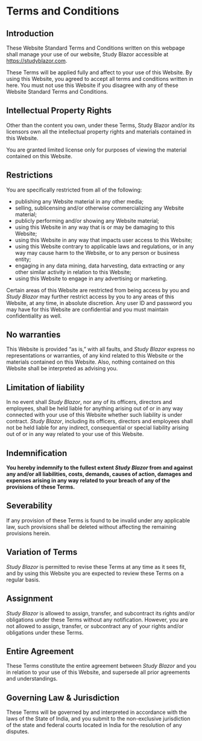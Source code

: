 # Terms and Conditions
##  Introduction
These Website Standard Terms and Conditions written on this webpage shall manage your use of our website, Study Blazor accessible at https://studyblazor.com.

These Terms will be applied fully and affect to your use of this Website. By using this Website, you agreed to accept all terms and conditions written in here. You must not use this Website if you disagree with any of these Website Standard Terms and Conditions.


## Intellectual Property Rights
Other than the content you own, under these Terms, Study Blazor and/or its licensors own all the intellectual property rights and materials contained in this Website.

You are granted limited license only for purposes of viewing the material contained on this Website.

## Restrictions
You are specifically restricted from all of the following:

* publishing any Website material in any other media;
* selling, sublicensing and/or otherwise commercializing any Website material;
* publicly performing and/or showing any Website material;
* using this Website in any way that is or may be damaging to this Website;
* using this Website in any way that impacts user access to this Website;
* using this Website contrary to applicable laws and regulations, or in any way may cause harm to the Website, or to any person or business entity;
* engaging in any data mining, data harvesting, data extracting or any other similar activity in relation to this Website;
* using this Website to engage in any advertising or marketing.

Certain areas of this Website are restricted from being access by you and _Study Blazor_ may further restrict access by you to any areas of this Website, at any time, in absolute discretion. Any user ID and password you may have for this Website are confidential and you must maintain confidentiality as well.

<!-- ## Your Content
In these Website Standard Terms and Conditions, “Your Content” shall mean any audio, video text, images or other material you choose to display on this Website. By displaying Your Content, you grant _Study Blazor_ a non-exclusive, worldwide irrevocable, sub licensable license to use, reproduce, adapt, publish, translate and distribute it in any and all media.

Your Content must be your own and must not be invading any third-party's rights. _Study Blazor_ reserves the right to remove any of Your Content from this Website at any time without notice. -->

## No warranties
This Website is provided “as is,” with all faults, and _Study Blazor_ express no representations or warranties, of any kind related to this Website or the materials contained on this Website. Also, nothing contained on this Website shall be interpreted as advising you.

## Limitation of liability
In no event shall _Study Blazor_, nor any of its officers, directors and employees, shall be held liable for anything arising out of or in any way connected with your use of this Website whether such liability is under contract.  _Study Blazor_, including its officers, directors and employees shall not be held liable for any indirect, consequential or special liability arising out of or in any way related to your use of this Website.

## Indemnification
**You hereby indemnify to the fullest extent _Study Blazor_ from and against any and/or all liabilities, costs, demands, causes of action, damages and expenses arising in any way related to your breach of any of the provisions of these Terms.**

## Severability
If any provision of these Terms is found to be invalid under any applicable law, such provisions shall be deleted without affecting the remaining provisions herein.

## Variation of Terms
_Study Blazor_ is permitted to revise these Terms at any time as it sees fit, and by using this Website you are expected to review these Terms on a regular basis.

## Assignment
_Study Blazor_ is allowed to assign, transfer, and subcontract its rights and/or obligations under these Terms without any notification. However, you are not allowed to assign, transfer, or subcontract any of your rights and/or obligations under these Terms.

## Entire Agreement
These Terms constitute the entire agreement between _Study Blazor_ and you in relation to your use of this Website, and supersede all prior agreements and understandings.

## Governing Law & Jurisdiction
These Terms will be governed by and interpreted in accordance with the laws of the State of India, and you submit to the non-exclusive jurisdiction of the state and federal courts located in India for the resolution of any disputes.

<GoogleAdsense
  ad-client="ca-pub-9955716341281227"
  ad-slot="7904298842" />